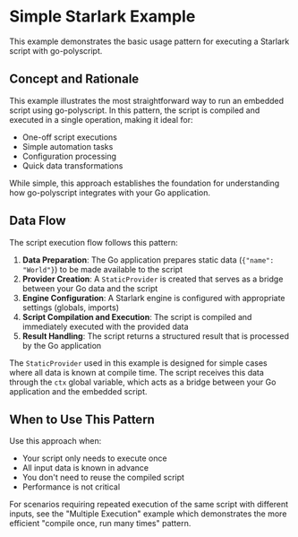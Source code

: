 # Simple Starlark Example

This example demonstrates the basic usage pattern for executing a Starlark script with go-polyscript.

## Concept and Rationale

This example illustrates the most straightforward way to run an embedded script using go-polyscript. In this pattern, the script is compiled and executed in a single operation, making it ideal for:

- One-off script executions
- Simple automation tasks
- Configuration processing
- Quick data transformations

While simple, this approach establishes the foundation for understanding how go-polyscript integrates with your Go application.

## Data Flow

The script execution flow follows this pattern:

1. **Data Preparation**: The Go application prepares static data (`{"name": "World"}`) to be made available to the script
2. **Provider Creation**: A `StaticProvider` is created that serves as a bridge between your Go data and the script
3. **Engine Configuration**: A Starlark engine is configured with appropriate settings (globals, imports)
4. **Script Compilation and Execution**: The script is compiled and immediately executed with the provided data
5. **Result Handling**: The script returns a structured result that is processed by the Go application

The `StaticProvider` used in this example is designed for simple cases where all data is known at compile time. The script receives this data through the `ctx` global variable, which acts as a bridge between your Go application and the embedded script.

## When to Use This Pattern

Use this approach when:

- Your script only needs to execute once
- All input data is known in advance
- You don't need to reuse the compiled script
- Performance is not critical

For scenarios requiring repeated execution of the same script with different inputs, see the "Multiple Execution" example which demonstrates the more efficient "compile once, run many times" pattern.